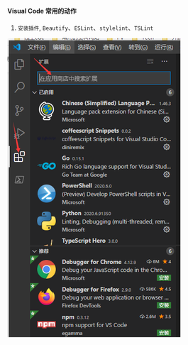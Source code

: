 #### Visual Code 常用的动作

1. `安装插件`, `Beautify`、`ESLint`、`stylelint`、`TSLint`

![插件安装动作](images/插件安装.jpg)

